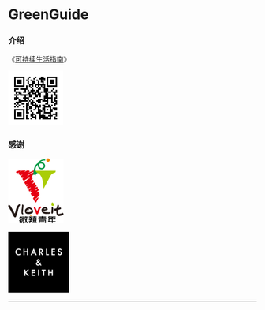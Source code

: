 # GreenGuide

### 介绍

《[可持续生活指南](https://zerotogether.net)》



![](source/_static/images/qrcode_long.png)



### 感谢

![](source/_static/images/vloveit_logo.png)

![](source/_static/images/ck_logo_123x123.png)





---


